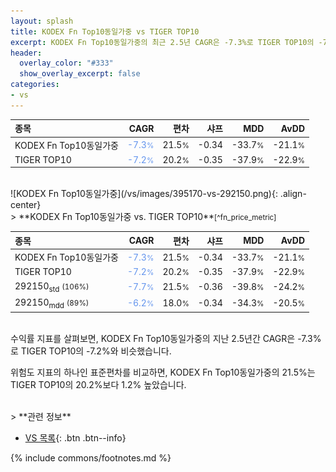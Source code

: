 ```yaml
---
layout: splash
title: KODEX Fn Top10동일가중 vs TIGER TOP10
excerpt: KODEX Fn Top10동일가중의 최근 2.5년 CAGR은 -7.3%로 TIGER TOP10의 -7.2%와 비슷했습니다.
header:
  overlay_color: "#333"
  show_overlay_excerpt: false
categories:
- vs
---
```


| **종목** | **CAGR** | **편차** | **샤프** | **MDD** | **AvDD** |
| :------------ | ------: | -----------: | -------: | ------: | -------: |
| KODEX Fn Top10동일가중 | <span style="color: cornflowerblue">-7.3<small>%</small></span> | 21.5<small>%</small> | -0.34 | -33.7<small>%</small> | -21.1<small>%</small> |
| TIGER TOP10 | <span style="color: cornflowerblue">-7.2<small>%</small></span> | 20.2<small>%</small> | -0.35 | -37.9<small>%</small> | -22.9<small>%</small> |

<!-- more -->

<br>
![KODEX Fn Top10동일가중](/vs/images/395170-vs-292150.png){: .align-center}

<br>
> **KODEX Fn Top10동일가중 vs. TIGER TOP10**<small>[^fn_price_metric]</small>



| **종목** | **CAGR** | **편차** | **샤프** | **MDD** | **AvDD** |
| :------------ | ------: | -----------: | -------: | ------: | -------: |
| KODEX Fn Top10동일가중 | <span style="color: cornflowerblue">-7.3<small>%</small></span> | 21.5<small>%</small> | -0.34 | -33.7<small>%</small> | -21.1<small>%</small> |
| TIGER TOP10 | <span style="color: cornflowerblue">-7.2<small>%</small></span> | 20.2<small>%</small> | -0.35 | -37.9<small>%</small> | -22.9<small>%</small> |
| 292150<sub>std</sub> <small>(106%)</small> | <span style="color: cornflowerblue">-7.7<small>%</small></span> | 21.5<small>%</small> | -0.36 | -39.8<small>%</small> | -24.2<small>%</small> |
| 292150<sub>mdd</sub> <small>(89%)</small> | <span style="color: cornflowerblue">-6.2<small>%</small></span> | 18.0<small>%</small> | -0.34 | -34.3<small>%</small> | -20.5<small>%</small> |

<br>
수익률 지표를 살펴보면, KODEX Fn Top10동일가중의 지난 2.5년간 CAGR은 -7.3%로 TIGER TOP10의 -7.2%와 비슷했습니다.

위험도 지표의 하나인 표준편차를 비교하면, KODEX Fn Top10동일가중의 21.5%는  TIGER TOP10의 20.2%보다 1.2% 높았습니다.


<br>
> **관련 정보**

- [VS 목록](/vs/){: .btn .btn--info}

{% include commons/footnotes.md %}